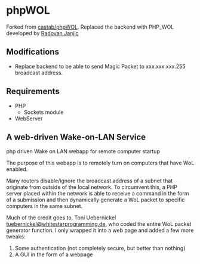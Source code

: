 # phpWOL
Forked from [castab/phpWOL](https://github.com/castab/phpWOL). Replaced the backend with PHP_WOL developed by [Radovan Janjic](https://radovanjanjic.com)
## Modifications
- Replace backend to be able to send Magic Packet to xxx.xxx.xxx.255 broadcast address.
## Requirements
- PHP
  - Sockets module
- WebServer
## A web-driven Wake-on-LAN Service
php driven Wake on LAN webapp for remote computer startup

The purpose of this webapp is to remotely turn on computers that have WoL enabled.

Many routers disable/ignore the broadcast address of a subnet that originate from outside of the local network.  To circumvent this, a PHP server placed within the network is able to receive a command in the form of a submission and then dynamically generate a WoL packet to specific computers in the same subnet.

Much of the credit goes to, Toni Uebernickel <tuebernickel@whitestarprogramming.de>, who coded the entire WoL packet generator function.  I only wrapped it into a web page and added a few more tweaks:

1. Some authentication (not completely secure, but better than nothing)
2. A GUI in the form of a webpage

